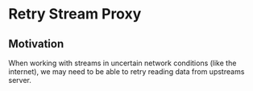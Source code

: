 Retry Stream Proxy
==================

Motivation
----------

When working with streams in uncertain network conditions (like the
internet), we may need to be able to retry reading data from upstreams
server.

